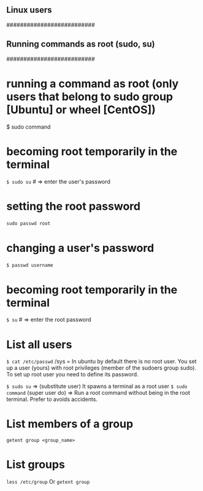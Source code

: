 ## Linux users

##########################
## Running commands as root (sudo, su)
##########################
       
# running a command as root (only users that belong to sudo group [Ubuntu] or wheel [CentOS])
$ sudo command
 
# becoming root temporarily in the terminal
`$ sudo su` # => enter the user's password
 
# setting the root password
`sudo passwd root`
 
# changing a user's password
`$ passwd username`
 
# becoming root temporarily in the terminal
`$ su` # => enter the root password

# List all users
`$ cat /etc/passwd`
/sys =
In ubuntu by default there is no root user. You set up a user (yours) with root privileges (member of the sudoers group sudo). To set up root user you need to define its password.

`$ sudo su` => (substitute user) It spawns a terminal as a root user
`$ sudo command` (super user do) => Run a root command without being in the root terminal. Prefer to avoids accidents.

# List members of a group
`getent group <group_name>`

# List groups
`less /etc/group`
Or
`getent group`